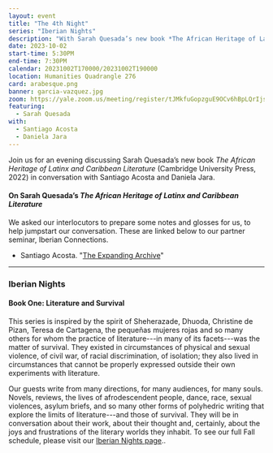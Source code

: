 ```yaml
---
layout: event
title: "The 4th Night"
series: "Iberian Nights"
description: "With Sarah Quesada’s new book *The African Heritage of Latinx and Caribbean Literature*"
date: 2023-10-02
start-time: 5:30PM
end-time: 7:30PM
calendar: 20231002T170000/20231002T190000
location: Humanities Quadrangle 276
card: arabesque.png
banner: garcia-vazquez.jpg
zoom: https://yale.zoom.us/meeting/register/tJMkfuGopzguE9OCv6hBpLQrIjsXkIKF6jFY
featuring:
  - Sarah Quesada
with:
  - Santiago Acosta
  - Daniela Jara
---
```


Join us for an evening discussing Sarah Quesada’s new book _The African Heritage of Latinx and Caribbean Literature_ (Cambridge University Press, 2022) in conversation with Santiago Acosta and Daniela Jara.

#### On Sarah Quesada’s _The African Heritage of Latinx and Caribbean Literature_

We asked our interlocutors to prepare some notes and glosses for us, to help jumpstart our conversation. These are linked below to our partner seminar, Iberian Connections.

- Santiago Acosta. "[The Expanding Archive](https://iberian-connections.yale.edu/articles/the-expanding-archive/)"

---

### Iberian Nights

#### Book One: Literature and Survival

This series is inspired by the spirit of Sheherazade, Dhuoda, Christine de Pizan, Teresa de Cartagena, the pequeñas mujeres rojas and so many others for whom the practice of literature---in many of its facets---was the matter of survival. They existed in circumstances of physical and sexual violence, of civil war, of racial discrimination, of isolation; they also lived in circumstances that cannot be properly expressed outside their own experiments with literature.

Our guests write from many directions, for many audiences, for many souls. Novels, reviews, the lives of afrodescendent people, dance, race, sexual violences, asylum briefs, and so many other forms of polyhedric writing that explore the limits of literature---and those of survival. They will be in conversation about their work, about their thought and, certainly, about the joys and frustrations of the literary worlds they inhabit. To see our full Fall schedule, please visit our [Iberian Nights page](https://creativeforum.yale.edu/special/iberian-nights.html)..

